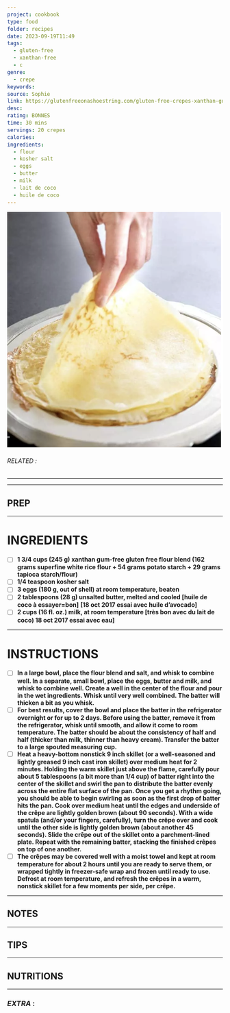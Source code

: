 ```yaml
---
project: cookbook
type: food
folder: recipes
date: 2023-09-19T11:49
tags:
  - gluten-free
  - xanthan-free
  - c
genre:
  - crepe
keywords: 
source: Sophie
link: https://glutenfreeonashoestring.com/gluten-free-crepes-xanthan-gum-free/
desc: 
rating: BONNES
time: 30 mins
servings: 20 crepes
calories: 
ingredients:
  - flour
  - kosher salt
  - eggs
  - butter
  - milk
  - lait de coco
  - huile de coco
---
```


![IMAGE](image_162.png)

###### *RELATED* : 
---


---
## PREP



---
# INGREDIENTS

- [ ] **1 3/4 cups (245 g) xanthan gum-free gluten free flour blend (162 grams superfine white rice flour + 54 grams potato starch + 29 grams tapioca starch/flour)**
- [ ] **1/4 teaspoon kosher salt**
- [ ] **3 eggs (180 g, out of shell) at room temperature, beaten**
- [ ] **2 tablespoons (28 g) unsalted butter, melted and cooled [huile de coco à essayer=bon]** **[18 oct 2017 essai avec huile d’avocado]**
- [ ] **2 cups (16 fl. oz.) milk, at room temperature [très bon avec du lait de coco) 18 oct 2017 essai avec eau]**

---
# INSTRUCTIONS

- [ ] **In a large bowl, place the flour blend and salt, and whisk to combine well. In a separate, small bowl, place the eggs, butter and milk, and whisk to combine well. Create a well in the center of the flour and pour in the wet ingredients. Whisk until very well combined. The batter will thicken a bit as you whisk.**
- [ ] **For best results, cover the bowl and place the batter in the refrigerator overnight or for up to 2 days. Before using the batter, remove it from the refrigerator, whisk until smooth, and allow it come to room temperature. The batter should be about the consistency of half and half (thicker than milk, thinner than heavy cream). Transfer the batter to a large spouted measuring cup.**
- [ ] **Heat a heavy-bottom nonstick 9 inch skillet (or a well-seasoned and lightly greased 9 inch cast iron skillet) over medium heat for 2 minutes. Holding the warm skillet just above the flame, carefully pour about 5 tablespoons (a bit more than 1/4 cup) of batter right into the center of the skillet and swirl the pan to distribute the batter evenly across the entire flat surface of the pan. Once you get a rhythm going, you should be able to begin swirling as soon as the first drop of batter hits the pan. Cook over medium heat until the edges and underside of the crêpe are lightly golden brown (about 90 seconds). With a wide spatula (and/or your fingers, carefully), turn the crêpe over and cook until the other side is lightly golden brown (about another 45 seconds). Slide the crêpe out of the skillet onto a parchment-lined plate. Repeat with the remaining batter, stacking the finished crêpes on top of one another.**
- [ ] **The crêpes may be covered well with a moist towel and kept at room temperature for about 2 hours until you are ready to serve them, or wrapped tightly in freezer-safe wrap and frozen until ready to use. Defrost at room temperature, and refresh the crêpes in a warm, nonstick skillet for a few moments per side, per crêpe.**

---
## NOTES



---
## TIPS



---
## NUTRITIONS



---
### *EXTRA* :



